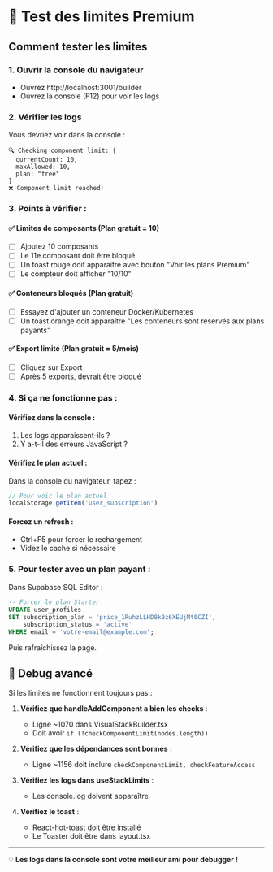 # 🧪 Test des limites Premium

## Comment tester les limites

### 1. Ouvrir la console du navigateur
- Ouvrez http://localhost:3001/builder
- Ouvrez la console (F12) pour voir les logs

### 2. Vérifier les logs
Vous devriez voir dans la console :
```
🔍 Checking component limit: {
  currentCount: 10,
  maxAllowed: 10,
  plan: "free"
}
❌ Component limit reached!
```

### 3. Points à vérifier :

#### ✅ Limites de composants (Plan gratuit = 10)
- [ ] Ajoutez 10 composants
- [ ] Le 11e composant doit être bloqué
- [ ] Un toast rouge doit apparaître avec bouton "Voir les plans Premium"
- [ ] Le compteur doit afficher "10/10"

#### ✅ Conteneurs bloqués (Plan gratuit)
- [ ] Essayez d'ajouter un conteneur Docker/Kubernetes
- [ ] Un toast orange doit apparaître "Les conteneurs sont réservés aux plans payants"

#### ✅ Export limité (Plan gratuit = 5/mois)
- [ ] Cliquez sur Export
- [ ] Après 5 exports, devrait être bloqué

### 4. Si ça ne fonctionne pas :

#### Vérifiez dans la console :
1. Les logs apparaissent-ils ?
2. Y a-t-il des erreurs JavaScript ?

#### Vérifiez le plan actuel :
Dans la console du navigateur, tapez :
```javascript
// Pour voir le plan actuel
localStorage.getItem('user_subscription')
```

#### Forcez un refresh :
- Ctrl+F5 pour forcer le rechargement
- Videz le cache si nécessaire

### 5. Pour tester avec un plan payant :

Dans Supabase SQL Editor :
```sql
-- Forcer le plan Starter
UPDATE user_profiles 
SET subscription_plan = 'price_1RuhzLLHD8k9z6XEUjMt0CZI',
    subscription_status = 'active'
WHERE email = 'votre-email@example.com';
```

Puis rafraîchissez la page.

## 🐛 Debug avancé

Si les limites ne fonctionnent toujours pas :

1. **Vérifiez que handleAddComponent a bien les checks** :
   - Ligne ~1070 dans VisualStackBuilder.tsx
   - Doit avoir `if (!checkComponentLimit(nodes.length))`

2. **Vérifiez que les dépendances sont bonnes** :
   - Ligne ~1156 doit inclure `checkComponentLimit, checkFeatureAccess`

3. **Vérifiez les logs dans useStackLimits** :
   - Les console.log doivent apparaître

4. **Vérifiez le toast** :
   - React-hot-toast doit être installé
   - Le Toaster doit être dans layout.tsx

---

💡 **Les logs dans la console sont votre meilleur ami pour debugger !**